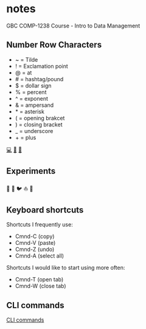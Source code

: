 # notes
GBC COMP-1238 Course - Intro to Data Management
## Number Row Characters
* ~ = Tilde
* ! = Exclamation point
* @ = at
* \# = hashtag/pound
* $ = dollar sign
* % = percent
* ^ = exponent
* & = ampersand
* \* = asterisk
* ( = opening brakcet
* ) = closing bracket
* _ = underscore
* \+ = plus

[💻](https://pages.github.com/)
[📖](https://www.georgebrown.ca/)
[📝](https://app.atklass.com/)

## Experiments

🍁
🔴
🐦
⛵️
🦖

## Keyboard shortcuts
Shortcuts I frequently use: 
- Cmnd-C (copy)
- Cmnd-V (paste)
- Cmnd-Z (undo)
- Cmnd-A (select all)

Shortcuts I would like to start using more often: 

- Cmnd-T (open tab)
- Cmnd-W (close tab)

## CLI commands

[CLI commands](docs/cli.md)